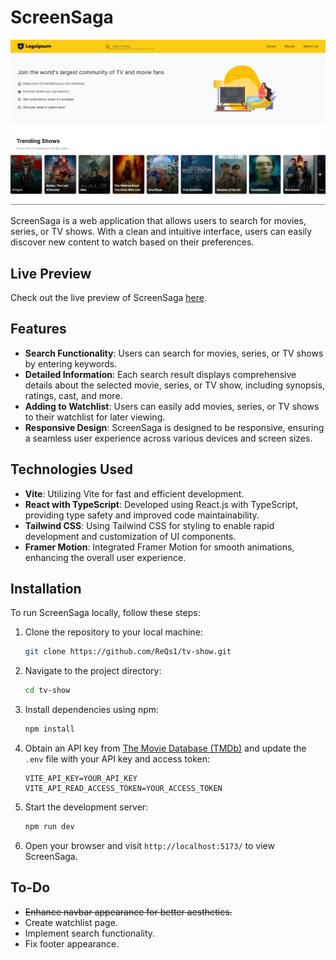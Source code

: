 # ScreenSaga

![ScreenSaga Homepage](https://raw.githubusercontent.com/ReQs1/tv-show/main/readme_image/readme_image.png)

ScreenSaga is a web application that allows users to search for movies, series, or TV shows. With a clean and intuitive interface, users can easily discover new content to watch based on their preferences.

## Live Preview

Check out the live preview of ScreenSaga [here](https://tv-show-five.vercel.app).

## Features

- **Search Functionality**: Users can search for movies, series, or TV shows by entering keywords.
- **Detailed Information**: Each search result displays comprehensive details about the selected movie, series, or TV show, including synopsis, ratings, cast, and more.
- **Adding to Watchlist**: Users can easily add movies, series, or TV shows to their watchlist for later viewing.
- **Responsive Design**: ScreenSaga is designed to be responsive, ensuring a seamless user experience across various devices and screen sizes.

## Technologies Used

- **Vite**: Utilizing Vite for fast and efficient development.
- **React with TypeScript**: Developed using React.js with TypeScript, providing type safety and improved code maintainability.
- **Tailwind CSS**: Using Tailwind CSS for styling to enable rapid development and customization of UI components.
- **Framer Motion**: Integrated Framer Motion for smooth animations, enhancing the overall user experience.

## Installation

To run ScreenSaga locally, follow these steps:

1. Clone the repository to your local machine:

   ```bash
   git clone https://github.com/ReQs1/tv-show.git
   ```

2. Navigate to the project directory:

   ```bash
   cd tv-show
   ```

3. Install dependencies using npm:

   ```bash
   npm install
   ```

4. Obtain an API key from [The Movie Database (TMDb)](https://www.themoviedb.org) and update the `.env` file with your API key and access token:

   ```plaintext
   VITE_API_KEY=YOUR_API_KEY
   VITE_API_READ_ACCESS_TOKEN=YOUR_ACCESS_TOKEN
   ```

5. Start the development server:

   ```bash
   npm run dev
   ```

6. Open your browser and visit `http://localhost:5173/` to view ScreenSaga.

## To-Do

- ~~Enhance navbar appearance for better aesthetics.~~
- Create watchlist page.
- Implement search functionality.
- Fix footer appearance.
